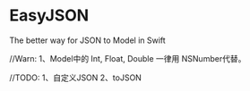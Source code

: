 # EasyJSON
The better way for JSON to Model in Swift

//Warn:
1、Model中的 Int, Float, Double 一律用 NSNumber代替。

//TODO:
1、自定义JSON
2、toJSON
